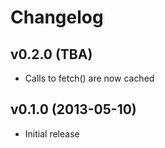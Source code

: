 # Changelog

## v0.2.0 (TBA)
  - Calls to fetch() are now cached

## v0.1.0 (2013-05-10)
  - Initial release
